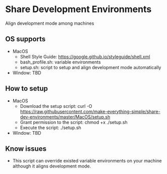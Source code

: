 # Share Development Environments
Align development mode among machines

## OS supports
- MacOS
  - Shell Style Guide: https://google.github.io/styleguide/shell.xml
  - bash_profile.sh: variable environments
  - setup.sh: script to setup and align development mode automatically
- Window: TBD

## How to setup
- MacOS
  - Download the setup script: curl -O https://raw.githubusercontent.com/make-everything-simple/share-dev-environments/master/MacOS/setup.sh
  - Grant permission to the script: chmod +x ./setup.sh
  - Execute the script: ./setup.sh
- Window: TBD

## Know issues
- This script can override existed variable environments on your machine although it aligns development mode.
